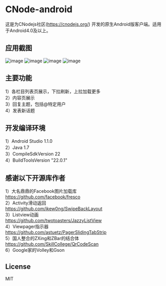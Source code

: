 # CNode-android
这是为CNodejs社区(https://cnodejs.org/) 开发的原生Android版客户端。适用于Android4.0及以上。

## 应用截图
![image](https://github.com/iwhys/CNode-android/blob/master/screenshot/01.png)
![image](https://github.com/iwhys/CNode-android/blob/master/screenshot/02.png)
![image](https://github.com/iwhys/CNode-android/blob/master/screenshot/03.png)
![image](https://github.com/iwhys/CNode-android/blob/master/screenshot/04.png)

## 主要功能
1）各栏目列表页展示，下拉刷新，上拉加载更多<br>
2）内容页展示<br>
3）回复主题，包括@特定用户<br>
4）发表新话题<br>

## 开发编译环境
1）Android Studio 1.1.0<br>
2）Java 1.7<br>
3）CompileSdkVersion 22<br>
4）BuildToolsVersion "22.0.1"<br>

## 感谢以下开源库作者
1）大名鼎鼎的Facebook图片加载库<br>
https://github.com/facebook/fresco<br>
2）Activity滑动返回<br>
https://github.com/ikew0ng/SwipeBackLayout<br>
3）Listview动画<br>
https://github.com/twotoasters/JazzyListView<br>
4）Viewpager指示器<br>
https://github.com/astuetz/PagerSlidingTabStrip<br>
5）国人整合的ZXing和ZBar的结合体<br>
https://github.com/SkillCollege/QrCodeScan<br>
6）Google家的Volley和Gson<br>

## License
MIT

